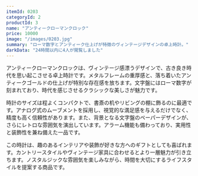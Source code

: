 ```yaml
---
itemId: 0203
categoryId: 2
productId: 3
name: "アンティークローマンクロック"
price: 10000
image: "/images/0203.jpg"
summary: "ローマ数字とアンティーク仕上げが特徴のヴィンテージデザインの卓上時計。" 
darkData: "24時間以内に4人が閲覧しました"
---
```


アンティークローマンクロックは、ヴィンテージ感漂うデザインで、古き良き時代を思い起こさせる卓上時計です。メタルフレームの重厚感と、落ち着いたアンティークゴールドの仕上げが特別な存在感を放ちます。文字盤にはローマ数字が刻まれており、時代を感じさせるクラシックな美しさが魅力です。

時計のサイズは程よくコンパクトで、書斎の机やリビングの棚に飾るのに最適です。アナログ式のムーブメントを採用し、視覚的な満足感を与えるだけでなく、精度も高く信頼性があります。また、背景となる文字盤のペーパーデザインが、さらにレトロな雰囲気を演出しています。アラーム機能も備わっており、実用性と装飾性を兼ね備えた一品です。

この時計は、趣のあるインテリアや装飾が好きな方へのギフトとしても喜ばれます。カントリースタイルやヴィンテージ家具に合わせるとより一層魅力が引き立ちます。ノスタルジックな雰囲気を楽しみながら、時間を大切にするライフスタイルを提案する商品です。
